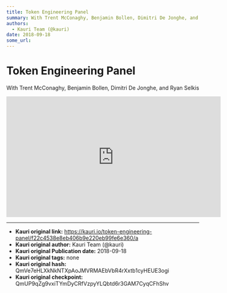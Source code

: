 ```yaml
---
title: Token Engineering Panel
summary: With Trent McConaghy, Benjamin Bollen, Dimitri De Jonghe, and Ryan Selkis
authors:
  - Kauri Team (@kauri)
date: 2018-09-18
some_url: 
---
```


# Token Engineering Panel


With Trent McConaghy, Benjamin Bollen, Dimitri De Jonghe, and Ryan Selkis

<div align="center"><iframe width="560" height="315" src="https://drive.google.com/file/d/1bZ8GpWKxIb3Q6MpZsU6teJUHhtoSNs96/preview" frameborder="0" allow="encrypted-media" allowfullscreen></iframe></div>


---

- **Kauri original link:** https://kauri.io/token-engineering-panel/f22c4538e8eb406b9e220eb99fe6e360/a
- **Kauri original author:** Kauri Team (@kauri)
- **Kauri original Publication date:** 2018-09-18
- **Kauri original tags:** none
- **Kauri original hash:** QmVe7eHLXkNkNTXpAoJMVRMAEbVbR4rXxtb1cyHEUE3ogi
- **Kauri original checkpoint:** QmUP9qZg9vxiTYmDyCRfVzpyYLQbtd6r3GAM7CyqCFhShv



